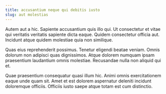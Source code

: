 ```yaml
---
title: accusantium neque qui debitis iusto
slug: aut molestias
---
```


Autem aut a hic. Sapiente accusantium quis illo qui. Ut consectetur et vitae qui veritatis veritatis sapiente dicta eaque. Quidem consectetur officia aut. Incidunt atque quidem molestiae quia non similique.

Quas eius reprehenderit possimus. Tenetur eligendi beatae veniam. Omnis dolorum non adipisci quas dignissimos. Atque dolorem numquam ipsam praesentium laudantium omnis molestiae. Recusandae nulla non aliquid qui et.

Quae praesentium consequatur quasi illum hic. Animi omnis exercitationem eaque unde quam sit. Amet et est dolorem aspernatur deleniti incidunt doloremque officiis. Officiis iusto saepe atque totam est cum distinctio.
